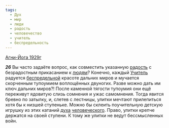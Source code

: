 ```yaml
---
tags:
  - Дух
  - мир
  - люди
  - радость
  - человечество
  - учитель
  - беспредельность
---
```


[Агни-Йога 1929г](https://127.0.0.1:4002/agni/1929)

___26___
Вы часто задаёте вопрос, как совместить указанную [радость](../../../tags/#радость) с безрадостным прикасанием к [людям](../../../tags/#люди)? Конечно, каждый [Учитель](../../../tags/#[учитель](../../../tags/#учитель)) радуется [беспредельной](../../../tags/#беспредельность) красоте дальних миров и мучается скорченным тупоумием воплощённых двуногих. Разве можно дать им ключ дальних миров?! После каменной тягости тупоумия они ещё переживут ядовитую слизь сомнения и ужас самомнения. Тогда явится бревно по затылку, и, слетев с лестницы, улитки мечтают прилепиться хотя бы к низшей ступеньке. Можно бы склеить поучительную детскую игрушку из этих катаний [духа](../../../tags/#Дух) [человеческого](../../../tags/#человечество). Право, улитки крепче держатся на своей ступени. К тому же улитки не ведут бессмысленных войн.